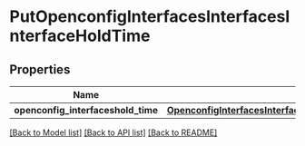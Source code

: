 # PutOpenconfigInterfacesInterfacesInterfaceHoldTime

## Properties
Name | Type | Description | Notes
------------ | ------------- | ------------- | -------------
**openconfig_interfaceshold_time** | [**OpenconfigInterfacesInterfacesOpenconfiginterfacesinterfacesHoldtime**](OpenconfigInterfacesInterfacesOpenconfiginterfacesinterfacesHoldtime.md) |  | [optional] 

[[Back to Model list]](../README.md#documentation-for-models) [[Back to API list]](../README.md#documentation-for-api-endpoints) [[Back to README]](../README.md)


